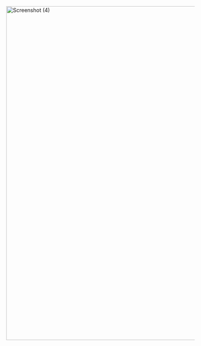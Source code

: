 

<img width="1913" height="891" alt="Screenshot (4)" src="https://github.com/user-attachments/assets/c24e14c1-aa9d-4f24-b06b-b090b7fdbe9f" />
